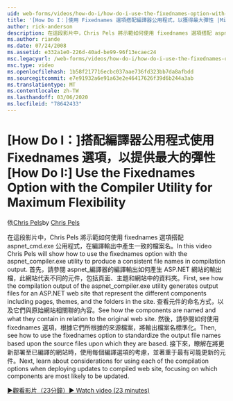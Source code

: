```yaml
---
uid: web-forms/videos/how-do-i/how-do-i-use-the-fixednames-option-with-the-compiler-utility-for-maximum-flexibility
title: '[How Do I：]使用 Fixednames 選項搭配編譯器公用程式，以獲得最大彈性 |Microsoft Docs'
author: rick-anderson
description: 在這段影片中，Chris Pels 將示範如何使用 fixednames 選項搭配 aspnet_compiler .exe 公用程式，在編譯 ou 中產生一致的檔案名 。
ms.author: riande
ms.date: 07/24/2008
ms.assetid: e332a1e0-226d-40ad-be99-96f13ecaec24
msc.legacyurl: /web-forms/videos/how-do-i/how-do-i-use-the-fixednames-option-with-the-compiler-utility-for-maximum-flexibility
msc.type: video
ms.openlocfilehash: 1b58f217716ecbc037aae736fd323bb7da8afbdd
ms.sourcegitcommit: e7e91932a6e91a63e2e46417626f39d6b244a3ab
ms.translationtype: MT
ms.contentlocale: zh-TW
ms.lasthandoff: 03/06/2020
ms.locfileid: "78642433"
---
```

# <a name="how-do-i-use-the-fixednames-option-with-the-compiler-utility-for-maximum-flexibility"></a><span data-ttu-id="10f99-103">[How Do I：]搭配編譯器公用程式使用 Fixednames 選項，以提供最大的彈性</span><span class="sxs-lookup"><span data-stu-id="10f99-103">[How Do I:] Use the Fixednames Option with the Compiler Utility for Maximum Flexibility</span></span>

<span data-ttu-id="10f99-104">依[Chris Pels](https://twitter.com/chrispels)</span><span class="sxs-lookup"><span data-stu-id="10f99-104">by [Chris Pels](https://twitter.com/chrispels)</span></span>

<span data-ttu-id="10f99-105">在這段影片中，Chris Pels 將示範如何使用 fixednames 選項搭配 aspnet\_cmd.exe 公用程式，在編譯輸出中產生一致的檔案名。</span><span class="sxs-lookup"><span data-stu-id="10f99-105">In this video Chris Pels will show how to use the fixednames option with the aspnet\_compiler.exe utility to produce a consistent file names in compilation output.</span></span> <span data-ttu-id="10f99-106">首先，請參閱 aspnet\_編譯器的編譯輸出如何產生 ASP.NET 網站的輸出檔，此網站代表不同的元件，包括頁面、主題和網站中的資料夾。</span><span class="sxs-lookup"><span data-stu-id="10f99-106">First, see how the compilation output of the aspnet\_compiler.exe utility generates output files for an ASP.NET web site that represent the different components including pages, themes, and the folders in the site.</span></span> <span data-ttu-id="10f99-107">查看元件的命名方式，以及它們與原始網站相關聯的內容。</span><span class="sxs-lookup"><span data-stu-id="10f99-107">See how the components are named and what they contain in relation to the original web site.</span></span> <span data-ttu-id="10f99-108">然後，請參閱如何使用 fixednames 選項，根據它們所根據的來源檔案，將輸出檔案名標準化。</span><span class="sxs-lookup"><span data-stu-id="10f99-108">Then, see how to use the fixednames option to standardize the output file names based upon the source files upon which they are based.</span></span> <span data-ttu-id="10f99-109">接下來，瞭解在將更新部署至已編譯的網站時，使用每個編譯選項的考慮，並著重于最有可能更新的元件。</span><span class="sxs-lookup"><span data-stu-id="10f99-109">Next, learn about considerations for using each of the compilation options when deploying updates to compiled web site, focusing on which components are most likely to be updated.</span></span>

[<span data-ttu-id="10f99-110">&#9654;觀看影片（23分鐘）</span><span class="sxs-lookup"><span data-stu-id="10f99-110">&#9654; Watch video (23 minutes)</span></span>](https://channel9.msdn.com/Blogs/ASP-NET-Site-Videos/how-do-i-use-the-fixednames-option-with-the-compiler-utility-for-maximum-flexibility)
